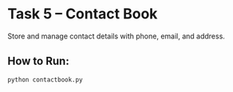 # Task 5 – Contact Book

Store and manage contact details with phone, email, and address.

## How to Run:
```bash
python contactbook.py
